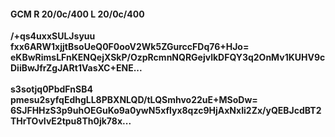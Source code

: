 #### GCM R 20/0c/400 L 20/0c/400
**/+qs4uxxSULJsyuu**<br/>**fxx6ARW1xjjtBsoUeQ0F0ooV2Wk5ZGurccFDq76+HJo=**<br/>**eKBwRimsLFnKENQejXSkP/OzpRcmnNQRGejvlkDFQY3q2OnMv1KUHV9cDiiBwJfrZgJARt1VasXC+ENE...**<br/><br/>
**s3sotjq0PbdFnSB4**<br/>**pmesu2syfqEdhgLL8PBXNLQD/tLQSmhvo22uE+MSoDw=**<br/>**6SJFHHzS3p9uhOEGuKo9a0ywN5xflyx8qzc9HjAxNxIi2Zx/yQEBJcdBT2THrTOvIvE2tpu8Th0jk78x...**